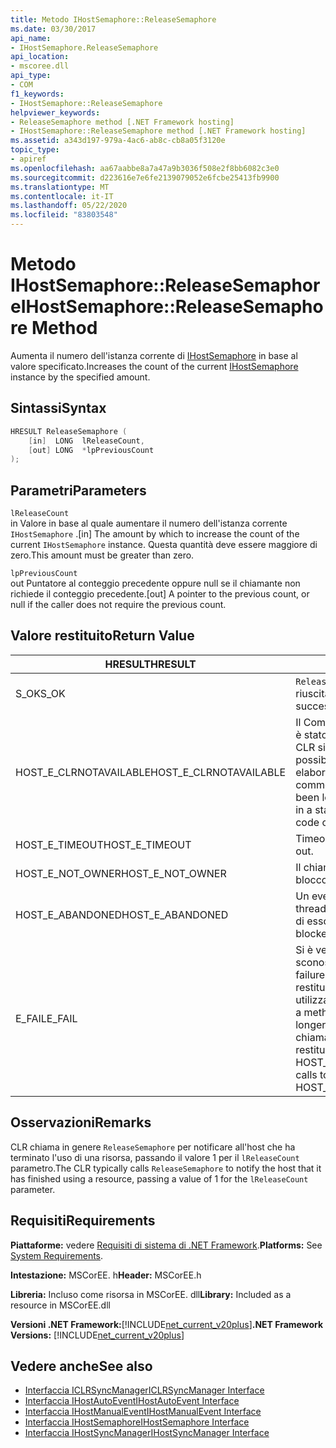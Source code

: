 ```yaml
---
title: Metodo IHostSemaphore::ReleaseSemaphore
ms.date: 03/30/2017
api_name:
- IHostSemaphore.ReleaseSemaphore
api_location:
- mscoree.dll
api_type:
- COM
f1_keywords:
- IHostSemaphore::ReleaseSemaphore
helpviewer_keywords:
- ReleaseSemaphore method [.NET Framework hosting]
- IHostSemaphore::ReleaseSemaphore method [.NET Framework hosting]
ms.assetid: a343d197-979a-4ac6-ab8c-cb8a05f3120e
topic_type:
- apiref
ms.openlocfilehash: aa67aabbe8a7a47a9b3036f508e2f8bb6082c3e0
ms.sourcegitcommit: d223616e7e6fe2139079052e6fcbe25413fb9900
ms.translationtype: MT
ms.contentlocale: it-IT
ms.lasthandoff: 05/22/2020
ms.locfileid: "83803548"
---
```

# <a name="ihostsemaphorereleasesemaphore-method"></a><span data-ttu-id="937cc-102">Metodo IHostSemaphore::ReleaseSemaphore</span><span class="sxs-lookup"><span data-stu-id="937cc-102">IHostSemaphore::ReleaseSemaphore Method</span></span>
<span data-ttu-id="937cc-103">Aumenta il numero dell'istanza corrente di [IHostSemaphore](ihostsemaphore-interface.md) in base al valore specificato.</span><span class="sxs-lookup"><span data-stu-id="937cc-103">Increases the count of the current [IHostSemaphore](ihostsemaphore-interface.md) instance by the specified amount.</span></span>  
  
## <a name="syntax"></a><span data-ttu-id="937cc-104">Sintassi</span><span class="sxs-lookup"><span data-stu-id="937cc-104">Syntax</span></span>  
  
```cpp  
HRESULT ReleaseSemaphore (  
    [in]  LONG  lReleaseCount,  
    [out] LONG  *lpPreviousCount  
);  
```  
  
## <a name="parameters"></a><span data-ttu-id="937cc-105">Parametri</span><span class="sxs-lookup"><span data-stu-id="937cc-105">Parameters</span></span>  
 `lReleaseCount`  
 <span data-ttu-id="937cc-106">in Valore in base al quale aumentare il numero dell'istanza corrente `IHostSemaphore` .</span><span class="sxs-lookup"><span data-stu-id="937cc-106">[in] The amount by which to increase the count of the current `IHostSemaphore` instance.</span></span> <span data-ttu-id="937cc-107">Questa quantità deve essere maggiore di zero.</span><span class="sxs-lookup"><span data-stu-id="937cc-107">This amount must be greater than zero.</span></span>  
  
 `lpPreviousCount`  
 <span data-ttu-id="937cc-108">out Puntatore al conteggio precedente oppure null se il chiamante non richiede il conteggio precedente.</span><span class="sxs-lookup"><span data-stu-id="937cc-108">[out] A pointer to the previous count, or null if the caller does not require the previous count.</span></span>  
  
## <a name="return-value"></a><span data-ttu-id="937cc-109">Valore restituito</span><span class="sxs-lookup"><span data-stu-id="937cc-109">Return Value</span></span>  
  
|<span data-ttu-id="937cc-110">HRESULT</span><span class="sxs-lookup"><span data-stu-id="937cc-110">HRESULT</span></span>|<span data-ttu-id="937cc-111">Descrizione</span><span class="sxs-lookup"><span data-stu-id="937cc-111">Description</span></span>|  
|-------------|-----------------|  
|<span data-ttu-id="937cc-112">S_OK</span><span class="sxs-lookup"><span data-stu-id="937cc-112">S_OK</span></span>|<span data-ttu-id="937cc-113">`ReleaseSemaphore`la restituzione è riuscita.</span><span class="sxs-lookup"><span data-stu-id="937cc-113">`ReleaseSemaphore` returned successfully.</span></span>|  
|<span data-ttu-id="937cc-114">HOST_E_CLRNOTAVAILABLE</span><span class="sxs-lookup"><span data-stu-id="937cc-114">HOST_E_CLRNOTAVAILABLE</span></span>|<span data-ttu-id="937cc-115">Il Common Language Runtime (CLR) non è stato caricato in un processo oppure CLR si trova in uno stato in cui non è possibile eseguire codice gestito o elaborare la chiamata correttamente.</span><span class="sxs-lookup"><span data-stu-id="937cc-115">The common language runtime (CLR) has not been loaded into a process, or the CLR is in a state in which it cannot run managed code or process the call successfully.</span></span>|  
|<span data-ttu-id="937cc-116">HOST_E_TIMEOUT</span><span class="sxs-lookup"><span data-stu-id="937cc-116">HOST_E_TIMEOUT</span></span>|<span data-ttu-id="937cc-117">Timeout della chiamata.</span><span class="sxs-lookup"><span data-stu-id="937cc-117">The call timed out.</span></span>|  
|<span data-ttu-id="937cc-118">HOST_E_NOT_OWNER</span><span class="sxs-lookup"><span data-stu-id="937cc-118">HOST_E_NOT_OWNER</span></span>|<span data-ttu-id="937cc-119">Il chiamante non è il proprietario del blocco.</span><span class="sxs-lookup"><span data-stu-id="937cc-119">The caller does not own the lock.</span></span>|  
|<span data-ttu-id="937cc-120">HOST_E_ABANDONED</span><span class="sxs-lookup"><span data-stu-id="937cc-120">HOST_E_ABANDONED</span></span>|<span data-ttu-id="937cc-121">Un evento è stato annullato mentre un thread bloccato o Fiber era in attesa su di esso.</span><span class="sxs-lookup"><span data-stu-id="937cc-121">An event was canceled while a blocked thread or fiber was waiting on it.</span></span>|  
|<span data-ttu-id="937cc-122">E_FAIL</span><span class="sxs-lookup"><span data-stu-id="937cc-122">E_FAIL</span></span>|<span data-ttu-id="937cc-123">Si è verificato un errore irreversibile sconosciuto.</span><span class="sxs-lookup"><span data-stu-id="937cc-123">An unknown catastrophic failure occurred.</span></span> <span data-ttu-id="937cc-124">Quando un metodo restituisce E_FAIL, CLR non è più utilizzabile all'interno del processo.</span><span class="sxs-lookup"><span data-stu-id="937cc-124">When a method returns E_FAIL, the CLR is no longer usable within the process.</span></span> <span data-ttu-id="937cc-125">Le chiamate successive ai metodi di hosting restituiscono HOST_E_CLRNOTAVAILABLE.</span><span class="sxs-lookup"><span data-stu-id="937cc-125">Subsequent calls to hosting methods return HOST_E_CLRNOTAVAILABLE.</span></span>|  
  
## <a name="remarks"></a><span data-ttu-id="937cc-126">Osservazioni</span><span class="sxs-lookup"><span data-stu-id="937cc-126">Remarks</span></span>  
 <span data-ttu-id="937cc-127">CLR chiama in genere `ReleaseSemaphore` per notificare all'host che ha terminato l'uso di una risorsa, passando il valore 1 per il `lReleaseCount` parametro.</span><span class="sxs-lookup"><span data-stu-id="937cc-127">The CLR typically calls `ReleaseSemaphore` to notify the host that it has finished using a resource, passing a value of 1 for the `lReleaseCount` parameter.</span></span>  
  
## <a name="requirements"></a><span data-ttu-id="937cc-128">Requisiti</span><span class="sxs-lookup"><span data-stu-id="937cc-128">Requirements</span></span>  
 <span data-ttu-id="937cc-129">**Piattaforme:** vedere [Requisiti di sistema di .NET Framework](../../get-started/system-requirements.md).</span><span class="sxs-lookup"><span data-stu-id="937cc-129">**Platforms:** See [System Requirements](../../get-started/system-requirements.md).</span></span>  
  
 <span data-ttu-id="937cc-130">**Intestazione:** MSCorEE. h</span><span class="sxs-lookup"><span data-stu-id="937cc-130">**Header:** MSCorEE.h</span></span>  
  
 <span data-ttu-id="937cc-131">**Libreria:** Incluso come risorsa in MSCorEE. dll</span><span class="sxs-lookup"><span data-stu-id="937cc-131">**Library:** Included as a resource in MSCorEE.dll</span></span>  
  
 <span data-ttu-id="937cc-132">**Versioni .NET Framework:**[!INCLUDE[net_current_v20plus](../../../../includes/net-current-v20plus-md.md)]</span><span class="sxs-lookup"><span data-stu-id="937cc-132">**.NET Framework Versions:** [!INCLUDE[net_current_v20plus](../../../../includes/net-current-v20plus-md.md)]</span></span>  
  
## <a name="see-also"></a><span data-ttu-id="937cc-133">Vedere anche</span><span class="sxs-lookup"><span data-stu-id="937cc-133">See also</span></span>

- [<span data-ttu-id="937cc-134">Interfaccia ICLRSyncManager</span><span class="sxs-lookup"><span data-stu-id="937cc-134">ICLRSyncManager Interface</span></span>](iclrsyncmanager-interface.md)
- [<span data-ttu-id="937cc-135">Interfaccia IHostAutoEvent</span><span class="sxs-lookup"><span data-stu-id="937cc-135">IHostAutoEvent Interface</span></span>](ihostautoevent-interface.md)
- [<span data-ttu-id="937cc-136">Interfaccia IHostManualEvent</span><span class="sxs-lookup"><span data-stu-id="937cc-136">IHostManualEvent Interface</span></span>](ihostmanualevent-interface.md)
- [<span data-ttu-id="937cc-137">Interfaccia IHostSemaphore</span><span class="sxs-lookup"><span data-stu-id="937cc-137">IHostSemaphore Interface</span></span>](ihostsemaphore-interface.md)
- [<span data-ttu-id="937cc-138">Interfaccia IHostSyncManager</span><span class="sxs-lookup"><span data-stu-id="937cc-138">IHostSyncManager Interface</span></span>](ihostsyncmanager-interface.md)
